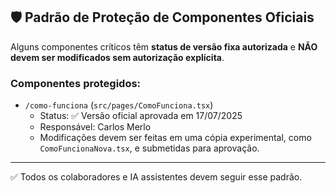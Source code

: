 ## 🛡️ Padrão de Proteção de Componentes Oficiais

Alguns componentes críticos têm **status de versão fixa autorizada** e **NÃO devem ser modificados sem autorização explícita**.

### Componentes protegidos:

- `/como-funciona` (`src/pages/ComoFunciona.tsx`)
  - Status: ✅ Versão oficial aprovada em 17/07/2025
  - Responsável: Carlos Merlo
  - Modificações devem ser feitas em uma cópia experimental, como `ComoFuncionaNova.tsx`, e submetidas para aprovação.

---

✅ Todos os colaboradores e IA assistentes devem seguir esse padrão.
